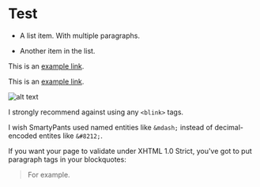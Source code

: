 # Test

* A list item.
With multiple paragraphs.

* Another item in the list.


This is an [example link](http://example.com/).

This is an [example link](http://example.com/ "With a Title").

![alt text](/path/to/img.jpg "Title")


I strongly recommend against using any `<blink>` tags.

I wish SmartyPants used named entities like `&mdash;`
instead of decimal-encoded entites like `&#8212;`.

If you want your page to validate under XHTML 1.0 Strict,
you've got to put paragraph tags in your blockquotes:

<blockquote>
<p>For example.</p>
</blockquote>
